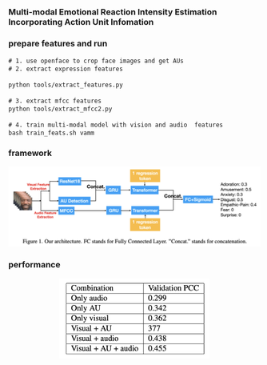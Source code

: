 ### Multi-modal Emotional Reaction Intensity Estimation Incorporating Action Unit Infomation


### prepare features and run
```
# 1. use openface to crop face images and get AUs
# 2. extract expression features

python tools/extract_features.py

# 3. extract mfcc features
python tools/extract_mfcc2.py

# 4. train multi-modal model with vision and audio  features
bash train_feats.sh vamm
```

### framework
![alt framework](./figures/frame.png)

### performance

<p align="center">
<img src="./figures/performance.png" alt="performance" width="300">
</p>